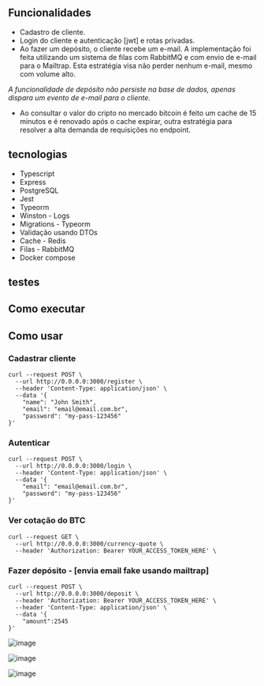 ## Funcionalidades
- Cadastro de cliente.
- Login do cliente e autenticação [jwt] e rotas privadas.
- Ao fazer um depósito, o cliente recebe um e-mail. A implementação foi feita utilizando um sistema de filas com RabbitMQ e com envio de e-mail para o Mailtrap. Esta estratégia visa não perder nenhum e-mail, mesmo com volume alto.

*A funcionalidade de depósito não persiste na base de dados, apenas dispara um  evento de e-mail para o cliente.*

- Ao consultar o valor do cripto no mercado bitcoin é feito um cache de 15 minutos e é renovado após o cache expirar, outra estratégia para resolver a alta demanda de requisições no endpoint.



## tecnologias

- Typescript
- Express
- PostgreSQL
- Jest
- Typeorm
- Winston - Logs
- Migrations - Typeorm
- Validação usando DTOs
- Cache - Redis
- Filas - RabbitMQ
- Docker compose

## testes


## Como executar

## Como usar

###  Cadastrar cliente
```
curl --request POST \
  --url http://0.0.0.0:3000/register \
  --header 'Content-Type: application/json' \
  --data '{
	"name": "John Smith",
	"email": "email@email.com.br",
	"password": "my-pass-123456"
}'
```

### Autenticar 
```
curl --request POST \
  --url http://0.0.0.0:3000/login \
  --header 'Content-Type: application/json' \
  --data '{
	"email": "email@email.com.br",
	"password": "my-pass-123456"
}'
```

### Ver cotação do BTC
```
curl --request GET \
  --url http://0.0.0.0:3000/currency-quote \
  --header 'Authorization: Bearer YOUR_ACCESS_TOKEN_HERE' \
```


### Fazer depósito - [envia email fake usando mailtrap]
```
curl --request POST \
  --url http://0.0.0.0:3000/deposit \
  --header 'Authorization: Bearer YOUR_ACCESS_TOKEN_HERE' \
  --header 'Content-Type: application/json' \
  --data '{
	"amount":2545
}'
```

![image](https://github.com/BillRizer/exchange-api/assets/5104527/f305a3d9-29c4-48f1-a0a8-d041c193b5e5)

![image](https://github.com/BillRizer/exchange-api/assets/5104527/309d78f0-c305-4676-82c6-c17268031bde)

![image](https://github.com/BillRizer/exchange-api/assets/5104527/173d736d-0234-4257-8a77-6ab71adad66e)


